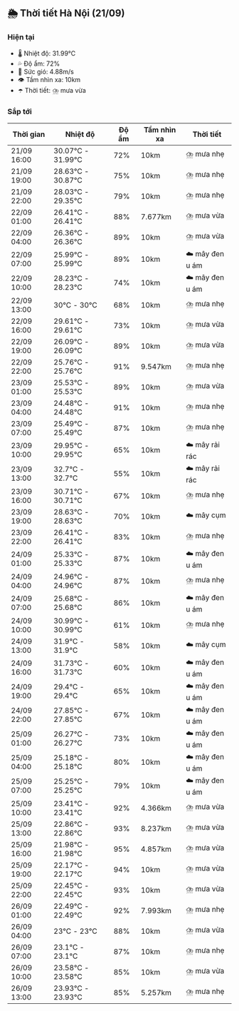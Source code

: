 ## 🌦️ Thời tiết Hà Nội (21/09)

### Hiện tại

- 🌡️ Nhiệt độ: 31.99℃
- 💦 Độ ẩm: 72%
- 💨 Sức gió: 4.88m/s
- 👁️ Tầm nhìn xa: 10km
- ☂️ Thời tiết: ⛈️ mưa vừa

### Sắp tới

| Thời gian | Nhiệt độ | Độ ẩm | Tầm nhìn xa | Thời tiết |
| --- | --- | --- | --- | --- |
| 21/09 16:00 | 30.07℃ - 31.99℃ | 72% | 10km | ⛈️ mưa nhẹ |
| 21/09 19:00 | 28.63℃ - 30.87℃ | 75% | 10km | ⛈️ mưa nhẹ |
| 21/09 22:00 | 28.03℃ - 29.35℃ | 79% | 10km | ⛈️ mưa nhẹ |
| 22/09 01:00 | 26.41℃ - 26.41℃ | 88% | 7.677km | ⛈️ mưa vừa |
| 22/09 04:00 | 26.36℃ - 26.36℃ | 89% | 10km | ⛈️ mưa vừa |
| 22/09 07:00 | 25.99℃ - 25.99℃ | 89% | 10km | ☁️ mây đen u ám |
| 22/09 10:00 | 28.23℃ - 28.23℃ | 74% | 10km | ☁️ mây đen u ám |
| 22/09 13:00 | 30℃ - 30℃ | 68% | 10km | ⛈️ mưa nhẹ |
| 22/09 16:00 | 29.61℃ - 29.61℃ | 73% | 10km | ⛈️ mưa vừa |
| 22/09 19:00 | 26.09℃ - 26.09℃ | 89% | 10km | ⛈️ mưa vừa |
| 22/09 22:00 | 25.76℃ - 25.76℃ | 91% | 9.547km | ⛈️ mưa nhẹ |
| 23/09 01:00 | 25.53℃ - 25.53℃ | 89% | 10km | ⛈️ mưa vừa |
| 23/09 04:00 | 24.48℃ - 24.48℃ | 91% | 10km | ⛈️ mưa nhẹ |
| 23/09 07:00 | 25.49℃ - 25.49℃ | 87% | 10km | ⛈️ mưa nhẹ |
| 23/09 10:00 | 29.95℃ - 29.95℃ | 65% | 10km | ☁️ mây rải rác |
| 23/09 13:00 | 32.7℃ - 32.7℃ | 55% | 10km | ☁️ mây rải rác |
| 23/09 16:00 | 30.71℃ - 30.71℃ | 67% | 10km | ⛈️ mưa nhẹ |
| 23/09 19:00 | 28.63℃ - 28.63℃ | 70% | 10km | ☁️ mây cụm |
| 23/09 22:00 | 26.41℃ - 26.41℃ | 83% | 10km | ⛈️ mưa nhẹ |
| 24/09 01:00 | 25.33℃ - 25.33℃ | 87% | 10km | ☁️ mây đen u ám |
| 24/09 04:00 | 24.96℃ - 24.96℃ | 87% | 10km | ⛈️ mưa nhẹ |
| 24/09 07:00 | 25.68℃ - 25.68℃ | 86% | 10km | ☁️ mây đen u ám |
| 24/09 10:00 | 30.99℃ - 30.99℃ | 61% | 10km | ⛈️ mưa nhẹ |
| 24/09 13:00 | 31.9℃ - 31.9℃ | 58% | 10km | ☁️ mây cụm |
| 24/09 16:00 | 31.73℃ - 31.73℃ | 60% | 10km | ☁️ mây đen u ám |
| 24/09 19:00 | 29.4℃ - 29.4℃ | 65% | 10km | ☁️ mây đen u ám |
| 24/09 22:00 | 27.85℃ - 27.85℃ | 67% | 10km | ☁️ mây đen u ám |
| 25/09 01:00 | 26.27℃ - 26.27℃ | 73% | 10km | ☁️ mây đen u ám |
| 25/09 04:00 | 25.18℃ - 25.18℃ | 80% | 10km | ☁️ mây đen u ám |
| 25/09 07:00 | 25.25℃ - 25.25℃ | 79% | 10km | ☁️ mây đen u ám |
| 25/09 10:00 | 23.41℃ - 23.41℃ | 92% | 4.366km | ⛈️ mưa vừa |
| 25/09 13:00 | 22.86℃ - 22.86℃ | 93% | 8.237km | ⛈️ mưa vừa |
| 25/09 16:00 | 21.98℃ - 21.98℃ | 95% | 4.857km | ⛈️ mưa vừa |
| 25/09 19:00 | 22.17℃ - 22.17℃ | 94% | 10km | ⛈️ mưa vừa |
| 25/09 22:00 | 22.45℃ - 22.45℃ | 93% | 10km | ⛈️ mưa vừa |
| 26/09 01:00 | 22.49℃ - 22.49℃ | 92% | 7.993km | ⛈️ mưa nhẹ |
| 26/09 04:00 | 23℃ - 23℃ | 88% | 10km | ⛈️ mưa vừa |
| 26/09 07:00 | 23.1℃ - 23.1℃ | 87% | 10km | ⛈️ mưa nhẹ |
| 26/09 10:00 | 23.58℃ - 23.58℃ | 85% | 10km | ⛈️ mưa vừa |
| 26/09 13:00 | 23.93℃ - 23.93℃ | 85% | 5.257km | ⛈️ mưa nhẹ |

